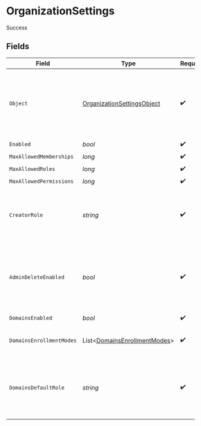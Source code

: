 # OrganizationSettings

Success


## Fields

| Field                                                                                          | Type                                                                                           | Required                                                                                       | Description                                                                                    | Example                                                                                        |
| ---------------------------------------------------------------------------------------------- | ---------------------------------------------------------------------------------------------- | ---------------------------------------------------------------------------------------------- | ---------------------------------------------------------------------------------------------- | ---------------------------------------------------------------------------------------------- |
| `Object`                                                                                       | [OrganizationSettingsObject](../../Models/Components/OrganizationSettingsObject.md)            | :heavy_check_mark:                                                                             | String representing the object's type. Objects of the same type share the same value.          | organization_settings                                                                          |
| `Enabled`                                                                                      | *bool*                                                                                         | :heavy_check_mark:                                                                             | N/A                                                                                            | true                                                                                           |
| `MaxAllowedMemberships`                                                                        | *long*                                                                                         | :heavy_check_mark:                                                                             | N/A                                                                                            | 5                                                                                              |
| `MaxAllowedRoles`                                                                              | *long*                                                                                         | :heavy_check_mark:                                                                             | N/A                                                                                            | 3                                                                                              |
| `MaxAllowedPermissions`                                                                        | *long*                                                                                         | :heavy_check_mark:                                                                             | N/A                                                                                            | 15                                                                                             |
| `CreatorRole`                                                                                  | *string*                                                                                       | :heavy_check_mark:                                                                             | The role key that a user will be assigned after creating an organization.                      | admin                                                                                          |
| `AdminDeleteEnabled`                                                                           | *bool*                                                                                         | :heavy_check_mark:                                                                             | The default for whether an admin can delete an organization with the Frontend API.             | true                                                                                           |
| `DomainsEnabled`                                                                               | *bool*                                                                                         | :heavy_check_mark:                                                                             | N/A                                                                                            | true                                                                                           |
| `DomainsEnrollmentModes`                                                                       | List<[DomainsEnrollmentModes](../../Models/Components/DomainsEnrollmentModes.md)>              | :heavy_check_mark:                                                                             | N/A                                                                                            | [<br/>"automatic_invitation",<br/>"automatic_suggestion"<br/>]                                 |
| `DomainsDefaultRole`                                                                           | *string*                                                                                       | :heavy_check_mark:                                                                             | The role key that it will be used in order to create an organization invitation or suggestion. | member                                                                                         |